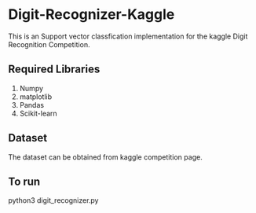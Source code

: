 # Digit-Recognizer-Kaggle

This is an Support vector classfication implementation for the kaggle Digit Recognition Competition.

## Required Libraries
1. Numpy
2. matplotlib
3. Pandas
4. Scikit-learn

## Dataset
The dataset can be obtained from kaggle competition page.

## To run
python3 digit_recognizer.py

